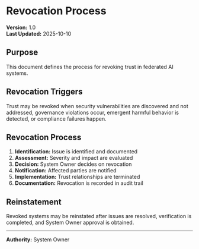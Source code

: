 # Revocation Process

**Version:** 1.0  
**Last Updated:** 2025-10-10

## Purpose

This document defines the process for revoking trust in federated AI systems.

## Revocation Triggers

Trust may be revoked when security vulnerabilities are discovered and not addressed, governance violations occur, emergent harmful behavior is detected, or compliance failures happen.

## Revocation Process

1. **Identification:** Issue is identified and documented
2. **Assessment:** Severity and impact are evaluated
3. **Decision:** System Owner decides on revocation
4. **Notification:** Affected parties are notified
5. **Implementation:** Trust relationships are terminated
6. **Documentation:** Revocation is recorded in audit trail

## Reinstatement

Revoked systems may be reinstated after issues are resolved, verification is completed, and System Owner approval is obtained.

---

**Authority:** System Owner
